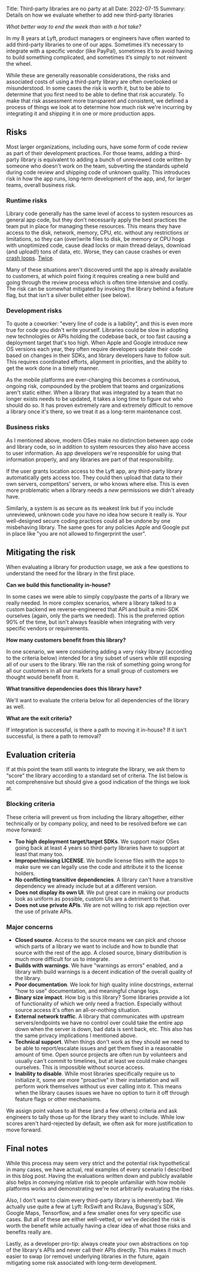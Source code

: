 Title: Third-party libraries are no party at all
Date: 2022-07-15
Summary: Details on how we evaluate whether to add new third-party libraries

_What better way to end the week than with a hot take?_

In my 8 years at Lyft, product managers or engineers have often wanted to add
third-party libraries to one of our apps. Sometimes it’s necessary to integrate
with a specific vendor (like PayPal), sometimes it’s to avoid having to build
something complicated, and sometimes it’s simply to not reinvent the wheel.

While these are generally reasonable considerations, the risks and associated
costs of using a third-party library are often overlooked or misunderstood. In
some cases the risk is worth it, but to be able to determine that you first need
to be able to define that risk accurately. To make that risk assessment more
transparent and consistent, we defined a process of things we look at to
determine how much risk we're incurring by integrating it and shipping it in one
or more production apps.

## Risks

Most larger organizations, including ours, have some form of code review as part
of their development practices. For those teams, adding a third-party library is
equivalent to adding a bunch of unreviewed code written by someone who doesn't
work on the team, subverting the standards upheld during code review and
shipping code of unknown quality. This introduces risk in how the app runs,
long-term development of the app, and, for larger teams, overall business risk.

### Runtime risks

Library code generally has the same level of access to system resources as
general app code, but they don't necessarily apply the best practices the
team put in place for managing these resources. This means they have access
to the disk, network, memory, CPU, etc. without any restrictions or
limitations, so they can (over)write files to disk, be memory or CPU hogs
with unoptimized code, cause dead locks or main thread delays, download (and
upload!) tons of data, etc. Worse, they can cause crashes or even [crash
loops][1]. [Twice][2].

Many of these situations aren't discovered until the app is already available to
customers, at which point fixing it requires creating a new build and going
through the review process which is often time intensive and costly. The risk
can be somewhat mitigated by invoking the library behind a feature flag, but
that isn't a silver bullet either (see below).

### Development risks

To quote a coworker: "every line of code is a liability", and this is even more
true for code you didn't write yourself. Libraries could be slow in adopting new
technologies or APIs holding the codebase back, or too fast causing a deployment
target that's too high. When Apple and Google introduce new OS versions each
year, they often require developers update their code based on changes in their
SDKs, and library developers have to follow suit. This requires coordinated
efforts, alignment in priorities, and the ability to get the work done in a
timely manner.

As the mobile platforms are ever-changing this becomes a continuous, ongoing
risk, compounded by the problem that teams and organizations aren't static
either. When a library that was integrated by a team that no longer exists needs
to be updated, it takes a long time to figure out who should do so. It has
proven extremely rare and extremely difficult to remove a library once it's
there, so we treat it as a long-term maintenance cost.

### Business risks

As I mentioned above, modern OSes make no distinction between app code and
library code, so in addition to system resources they also have access to user
information. As app developers we're responsible for using that information
properly, and any libraries are part of that responsibility.

If the user grants location access to the Lyft app, any third-party library
automatically gets access too. They could then upload that data to their own
servers, competitors' servers, or who knows where else. This is even more
problematic when a library needs a _new_ permissions we didn't already have.

Similarly, a system is as secure as its weakest link but if you include
unreviewed, unknown code you have no idea how secure it really is. Your
well-designed secure coding practices could all be undone by one misbehaving
library. The same goes for any policies Apple and Google put in place like "you
are not allowed to fingerprint the user".

## Mitigating the risk

When evaluating a library for production usage, we ask a few questions to
understand the need for the library in the first place.

**Can we build this functionality in-house?**

In some cases we were able to simply copy/paste the parts of a library we really
needed. In more complex scenarios, where a library talked to a custom backend we
reverse-engineered that API and built a mini-SDK ourselves (again, only the
parts we needed). This is the preferred option 90% of the time, but isn't always
feasible when integrating with very specific vendors or requirements.

**How many customers benefit from this library?**

In one scenario, we were considering adding a very risky library (according to
the criteria below) intended for a tiny subset of users while still exposing all
of our users to the library. We ran the risk of something going wrong for all
our customers in all our markets for a small group of customers we thought would
benefit from it.

**What transitive dependencies does this library have?**

We'll want to evaluate the criteria below for all dependencies of the library as
well.

**What are the exit criteria?**

If integration is successful, is there a path to moving it in-house? If it isn't
successful, is there a path to removal?

## Evaluation criteria

If at this point the team still wants to integrate the library, we ask them to
“score” the library according to a standard set of criteria. The list below is
not comprehensive but should give a good indication of the things we look at.

### Blocking criteria

These criteria will prevent us from including the library altogether, either
technically or by company policy, and need to be resolved before we can move
forward:

- **Too high deployment target/target SDKs**. We support major OSes going back
  at least 4 years so third-party libraries have to support at least that many
  too.
- **Improper/missing LICENSE**. We bundle license files with the apps to make
  sure we can legally use the code and attribute it to the license holders.
- **No conflicting transitive dependencies**. A library can't have a transitive
  dependency we already include but at a different version.
- **Does not display its own UI**. We put great care in making our products look
  as uniform as possible, custom UIs are a detriment to that.
- **Does not use private APIs**. We are not willing to risk app rejection over
  the use of private APIs.

### Major concerns

- **Closed source**. Access to the source means we can pick and choose which
  parts of a library we want to include and how to bundle that source with the
  rest of the app. A closed source, binary distribution is much more difficult
  for us to integrate.
- **Builds with warnings**. We have "warnings as errors" enabled, and a library
  with build warnings is a decent indication of the overall quality of the
  library.
- **Poor documentation**. We look for high quality inline docstrings, external
  "how to use" documentation, and meaningful change logs.
- **Binary size impact**. How big is this library? Some libraries provide a lot
  of functionality of which we only need a fraction. Especially without source
  access it's often an all-or-nothing situation.
- **External network traffic**. A library that communicates with upstream
  servers/endpoints we have no control over could take the entire app down when
  the server is down, bad data is sent back, etc. This also has the same privacy
  implications I mentioned above.
- **Technical support**. When things don't work as they should we need to be
  able to report/escalate issues and get them fixed in a reasonable amount of
  time. Open source projects are often run by volunteers and usually can't
  commit to timelines, but at least we could make changes ourselves. This is
  impossible without source access.
- **Inability to disable**. While most libraries specifically require us to
  initialize it, some are more "proactive" in their instantiation and will
  perform work themselves without us ever calling into it. This means when the
  library causes issues we have no option to turn it off through feature flags
  or other mechanisms.

We assign point values to all these (and a few others) criteria and ask
engineers to tally those up for the library they want to include. While low
scores aren't hard-rejected by default, we often ask for more justification to
move forward.

## Final notes

While this process may seem very strict and the potential risk hypothetical in
many cases, we have actual, real examples of every scenario I described in this
blog post. Having the evaluations written down and publicly available also helps
in conveying relative risk to people unfamiliar with how mobile platforms works
and demonstrating we're not arbitrarily evaluating the risks.

Also, I don't want to claim every third-party library is inherently bad. We
actually use quite a few at Lyft: RxSwift and RxJava, Bugsnag's SDK, Google
Maps, Tensorflow, and a few smaller ones for very specific use cases. But all of
these are either well-vetted, or we've decided the risk is worth the benefit
while actually having a clear idea of what those risks and benefits really are.

Lastly, as a developer pro-tip: always create your own abstractions on top of
the library's APIs and never call their APIs directly. This makes it much easier
to swap (or remove) underlying libraries in the future, again mitigating some
risk associated with long-term development.

[1]: https://www.theverge.com/2020/5/7/21250689/facebook-sdk-bug-ios-app-crash-apple-spotify-venmo-tiktok-tinder
[2]: https://github.com/facebook/facebook-ios-sdk/issues/1427
